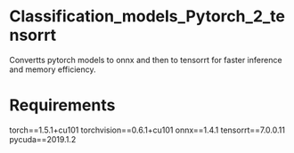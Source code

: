 # Classification_models_Pytorch_2_tensorrt
Convertts pytorch models to onnx and then to tensorrt for faster inference and memory efficiency.
# Requirements
 torch==1.5.1+cu101
  torchvision==0.6.1+cu101
  onnx==1.4.1
  tensorrt==7.0.0.11
  pycuda==2019.1.2
